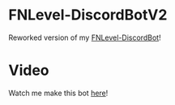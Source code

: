 # FNLevel-DiscordBotV2
Reworked version of my [FNLevel-DiscordBot](https://github.com/TheSingleOneYT/FNLevel-DiscordBot)!

# Video
Watch me make this bot [here](https://youtu.be/fBOHP8bY5XE)!
